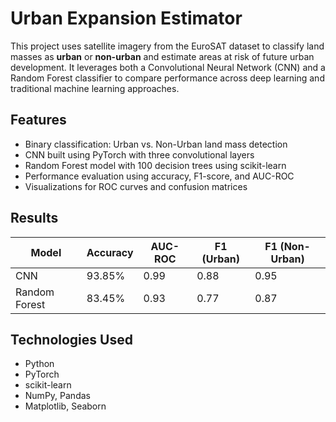 # Urban Expansion Estimator

This project uses satellite imagery from the EuroSAT dataset to classify land masses as **urban** or **non-urban** and estimate areas at risk of future urban development. It leverages both a Convolutional Neural Network (CNN) and a Random Forest classifier to compare performance across deep learning and traditional machine learning approaches.

## Features

- Binary classification: Urban vs. Non-Urban land mass detection
- CNN built using PyTorch with three convolutional layers
- Random Forest model with 100 decision trees using scikit-learn
- Performance evaluation using accuracy, F1-score, and AUC-ROC
- Visualizations for ROC curves and confusion matrices

## Results

| Model          | Accuracy | AUC-ROC | F1 (Urban) | F1 (Non-Urban) |
|----------------|----------|---------|------------|----------------|
| CNN            | 93.85%   | 0.99    | 0.88       | 0.95           |
| Random Forest  | 83.45%   | 0.93    | 0.77       | 0.87           |

## Technologies Used

- Python
- PyTorch
- scikit-learn
- NumPy, Pandas
- Matplotlib, Seaborn